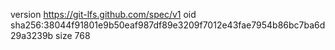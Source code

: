 version https://git-lfs.github.com/spec/v1
oid sha256:38044f91801e9b50eaf987df89e3209f7012e43fae7954b86bc7ba6d29a3239b
size 768
